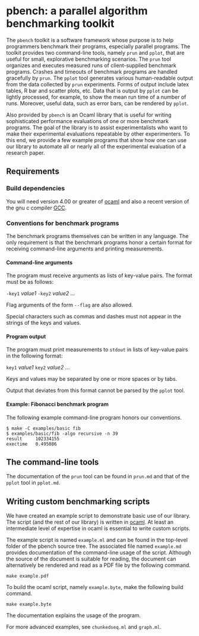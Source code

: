 pbench: a parallel algorithm benchmarking toolkit
=================================================

The `pbench` toolkit is a software framework whose purpose is
to help programmers benchmark their programs, especially 
parallel programs. The toolkit provides two command-line tools,
namely `prun` and `pplot`, that are useful for small, explorative
benchmarking scenarios. The `prun` tool organizes and executes
measured runs of client-supplied benchmark programs. Crashes
and timeouts of benchmark programs are handled gracefully
by `prun`. The `pplot` tool generates various human-readable
output from the data collected by `prun` experiments. Forms
of output include latex tables, R bar and scatter plots, etc.
Data that is output by `pplot` can be lightly processed,
for example, to show the mean run time of a number of runs.
Moreover, useful data, such as error bars, can be rendered
by `pplot`.

Also provided by `pbench` is an Ocaml library that is useful for 
writing sophisticated performance evaluations of one or more 
benchmark programs. The goal of the library is to assist
experimentalists who want to make their experimental evaluations
repeatable by other experimenters. To this end, we provide
a few example programs that show how one can use our library
to automate all or nearly all of the experimental evaluation
of a research paper.

Requirements
------------

### Build dependencies

You will need version 4.00 or greater of 
[ocaml](http://www.ocaml.org/) and also a recent version 
of the gnu c compiler [GCC](http://gcc.gnu.org/).

### Conventions for benchmark programs

The benchmark programs themselves can be written in any 
language. The only requirement is that the benchmark programs
honor a certain format for receiving command-line arguments
and printing measurements.

#### Command-line arguments

The program must receive arguments as lists of key-value 
pairs. The format must be as follows:

`-key1` *value1* `-key2` *value2* ...

Flag arguments of the form `--flag` are also allowed.

Special characters such as commas and dashes must not appear
in the strings of the keys and values.

#### Program output

The program must print measurements to `stdout` in lists
of key-value pairs in the following format:

`key1` *value1*
`key2` *value2*
...

Keys and values may be separated by one or more spaces or
by tabs.

Output that deviates from this format cannot be parsed by
the `pplot` tool.

#### Example: Fibonacci benchmark program

The following example command-line program honors our conventions.

    $ make -C examples/basic fib
    $ examples/basic/fib -algo recursive -n 39
    result     102334155
    exectime   0.495086

The command-line tools
----------------------

The documentation of the `prun` tool can be found
in `prun.md` and that of the `pplot` tool in `pplot.md`.

Writing custom benchmarking scripts
-----------------------------------

We have created an example script to demonstrate basic use
of our library. The script (and the rest of our library)
is written in [ocaml](http://www.ocaml.org/). At least
an intermediate level of expertise in ocaml is essential
to write custom scripts.

The example script is named `example.ml` and can be found
in the top-level folder of the pbench source tree. 
The associated file named `example.md` provides documentation
of the command-line usage of the script. Although the
source of the document is suitable for reading, the document
can alternatively be rendered and read as a PDF file by the 
following command.

    make example.pdf

To build the ocaml script, namely `example.byte`, make the
following build command.

    make example.byte
    
The documentation explains the usage of the program.

For more advanced examples, see `chunkedseq.ml` and 
`graph.ml`.



